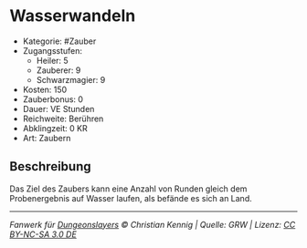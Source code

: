 # Wasserwandeln

- Kategorie: #Zauber
- Zugangsstufen:
  - Heiler: 5
  - Zauberer: 9
  - Schwarzmagier: 9
- Kosten: 150
- Zauberbonus: 0
- Dauer: VE Stunden
- Reichweite: Berühren
- Abklingzeit: 0 KR
- Art: Zaubern

## Beschreibung

Das Ziel des Zaubers kann eine Anzahl von Runden gleich dem Probenergebnis auf Wasser laufen, als befände es sich an Land.

---

_Fanwerk für [Dungeonslayers](https://www.dungeonslayers.net/) © Christian Kennig | Quelle: GRW | Lizenz: [CC BY-NC-SA 3.0 DE](https://creativecommons.org/licenses/by-nc-sa/3.0/de/)_
